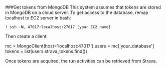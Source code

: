 ###Get tokens from MongoDB
This system assumes that tokens are stored in MongoDB on a cloud server.  To get access
to the database, remap localhost to EC2 server in bash:

`! ssh -NL 47017:localhost:27017 [your EC2 name]`

Then create a client:

mc = MongoClient(host='localhost:47017')
users = mc['your_database']
tokens = list(users.strava_tokens.find())

Once tokens are acquired, the run activities can be retrieved from Strava.
